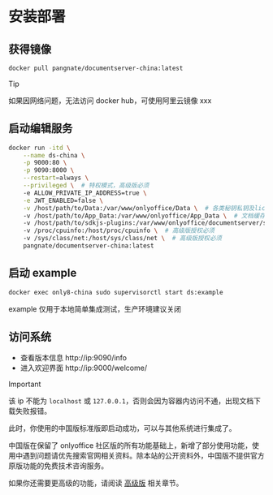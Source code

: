 # 安装部署

## 获得镜像

```bash
docker pull pangnate/documentserver-china:latest
```

> [!TIP]
> 如果因网络问题，无法访问 docker hub，可使用阿里云镜像 xxx

## 启动编辑服务

```bash
docker run -itd \
    --name ds-china \
    -p 9000:80 \
    -p 9090:8000 \
    --restart=always \
    --privileged \  # 特权模式，高级版必须
    -e ALLOW_PRIVATE_IP_ADDRESS=true \
    -e JWT_ENABLED=false \
    -v /host/path/to/Data:/var/www/onlyoffice/Data \  # 各类秘钥私钥及license文件目录，高级版必须
    -v /host/path/to/App_Data:/var/www/onlyoffice/App_Data \  # 文档缓存目录
    -v /host/path/to/sdkjs-plugins:/var/www/onlyoffice/documentserver/sdkjs-plugins \  # 插件目录
    -v /proc/cpuinfo:/host/proc/cpuinfo \  # 高级版授权必须
    -v /sys/class/net:/host/sys/class/net \  # 高级版授权必须
    pangnate/documentserver-china:latest
```

## 启动 example

```bash
docker exec only8-china sudo supervisorctl start ds:example
```

example 仅用于本地简单集成测试，生产环境建议关闭

## 访问系统

- 查看版本信息 http://ip:9090/info⁠
- 进入欢迎界面 http://ip:9000/welcome/

> [!IMPORTANT]
> 该 ip 不能为 `localhost` 或 `127.0.0.1`，否则会因为容器内访问不通，出现文档下载失败报错。

此时，你使用的中国版标准版即启动成功，可以与其他系统进行集成了。

中国版在保留了 onlyoffice 社区版的所有功能基础上，新增了部分使用功能，使用中遇到问题请优先搜索官网相关资料。除本站的公开资料外，中国版不提供官方原版功能的免费技术咨询服务。

如果你还需要更高级的功能，请阅读 [高级版](../product/vip.md) 相关章节。
